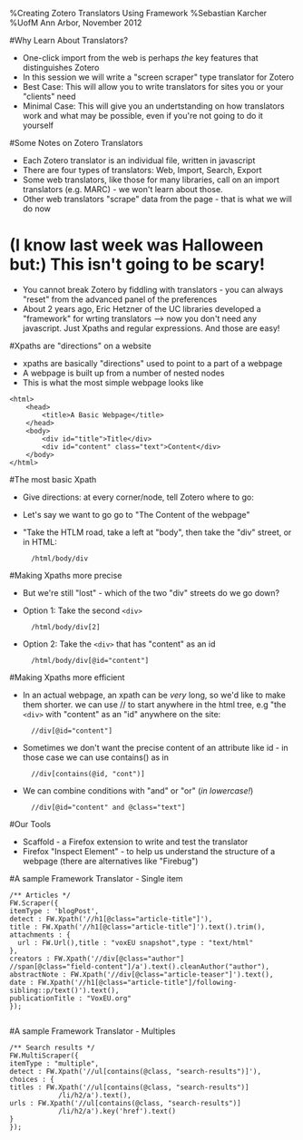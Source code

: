 %Creating Zotero Translators Using Framework
%Sebastian Karcher
%UofM Ann Arbor, November 2012

#Why Learn About Translators?
* One-click import from the web is perhaps *the* key features that distinguishes Zotero
* In this session we will write a "screen scraper" type translator for Zotero
* Best Case: This will allow you to write translators for sites you or your "clients" need
* Minimal Case: This will give you an undertstanding on how translators work and what may be possible, even if you're not going to do it yourself 

#Some Notes on Zotero Translators
* Each Zotero translator is an individual file, written in javascript
* There are four types of translators: Web, Import, Search, Export
* Some web translators, like those for many libraries, call on an import translators (e.g. MARC) - we won't learn about those.
* Other web translators "scrape" data from the page - that is what we will do now

# (I know last week was Halloween but:) This isn't going to be scary!
* You cannot break Zotero by fiddling with translators - you can always "reset" from the advanced panel of the preferences
* About 2 years ago, Eric Hetzner of the UC libraries developed a "framework" for wrting translators --> now you don't need any javascript. Just Xpaths and regular expressions. And those are easy!

#Xpaths are "directions" on a website
* xpaths are basically "directions" used to point to a part of a webpage
* A webpage is built up from a number of nested nodes
* This is what the most simple webpage looks like

~~~~~~
<html>
	<head>
		<title>A Basic Webpage</title>
	</head>
	<body>
		<div id="title">Title</div>
		<div id="content" class="text">Content</div>
	</body>
</html>
~~~~~~~~~~

#The most basic Xpath
* Give directions: at every corner/node, tell Zotero where to go:
* Let's say we want to go go to "The Content of the webpage"
* "Take the HTLM road, take a left at "body", then take the "div" street, or in HTML:

		/html/body/div

#Making Xpaths more precise
* But we're still "lost" - which of the two "div" streets do we go down?
* Option 1: Take the second `<div>`
		
		/html/body/div[2]
* Option 2: Take the `<div>` that has "content" as an id
		
		/html/body/div[@id="content"]
		
#Making Xpaths more efficient
* In an actual webpage, an xpath can be *very* long, so we'd like to make them shorter. we can use // to start anywhere in the html tree, e.g "the `<div>` with "content" as an "id" anywhere on the site:
		
		//div[@id="content"]
		
* Sometimes we don't want the precise content of an attribute like id - in those case we can use contains() as in
		
		//div[contains(@id, "cont")]

* We can combine conditions with "and" or "or" (*in lowercase!*)
		
		//div[@id="content" and @class="text"]
		

#Our Tools

* Scaffold - a Firefox extension to write and test the translator
* Firefox "Inspect Element" - to help us understand the structure of a webpage (there are alternatives like "Firebug")

#A sample Framework Translator - Single item

~~~~~~
/** Articles */
FW.Scraper({
itemType : 'blogPost',
detect : FW.Xpath('//h1[@class="article-title"]'),
title : FW.Xpath('//h1[@class="article-title"]').text().trim(),
attachments : {
  url : FW.Url(),title : "voxEU snapshot",type : "text/html"
},
creators : FW.Xpath('//div[@class="author"]
//span[@class="field-content"]/a').text().cleanAuthor("author"),
abstractNote : FW.Xpath('//div[@class="article-teaser"]').text(),
date : FW.Xpath('//h1[@class="article-title"]/following-sibling::p/text()').text(),
publicationTitle : "VoxEU.org"
});
 
~~~~~~~~~

#A sample Framework Translator - Multiples

~~~~~~
/** Search results */
FW.MultiScraper({
itemType : "multiple",
detect : FW.Xpath('//ul[contains(@class, "search-results")]'),
choices : {
titles : FW.Xpath('//ul[contains(@class, "search-results")]
			/li/h2/a').text(),
urls : FW.Xpath('//ul[contains(@class, "search-results")]
			/li/h2/a').key('href').text()
}
});
~~~~~~~~~
